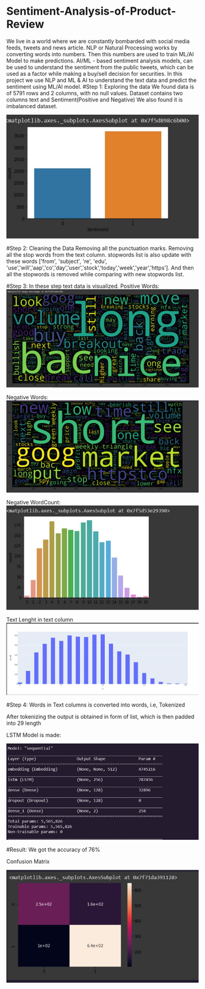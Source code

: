 # Sentiment-Analysis-of-Product-Review
We live in a world where we are constantly bombarded with social media feeds, tweets and news article.
NLP or Natural Processing works by converting words into numbers. Then this numbers are used to train ML/AI Model to make predictions.
AI/ML - based sentiment analysis models, can be used to understand the sentiment from the public tweets, which can be used as a factor while making a buy/sell decision for securities.
In this project we use NLP and ML & AI to understand the text data and predict the sentiment using ML/AI model.
#Step 1: Exploring the data
We found data is of 5791 rows and 2 columns, with no null values.
Dataset contains two columns text and Sentiment(Positive and Negative)
We also found it is imbalanced dataset.


![alt text](https://github.com/ashg1998/Sentiment-Analysis-of-Product-Review/blob/main/images/sentiments.JPG)

#Step 2: Cleaning the Data
Removing all the punctuation marks.
Removing all the stop words from the text column.
stopwords list is also update with these words ['from', 'subject', 're', 'edu', 'use','will','aap','co','day','user','stock','today','week','year','https']. And then all
the stopwords is removed  while comparing with new stopwords list.
 
 #Step 3: In these step  text data is visualized.
 Positive Words:
![alt text](https://github.com/ashg1998/Sentiment-Analysis-of-Product-Review/blob/main/images/positive_wordcloud.jpg)

Negative Words:
![alt text](https://github.com/ashg1998/Sentiment-Analysis-of-Product-Review/blob/main/images/negative.jpg)

Negative WordCount:
![alt text](https://github.com/ashg1998/Sentiment-Analysis-of-Product-Review/blob/main/images/negative_wordcount.jpg)


Text Lenght in text column
![alt text](https://github.com/ashg1998/Sentiment-Analysis-of-Product-Review/blob/main/images/average_wordcount.jpg)

#Step 4: 
Words in Text columns is converted into words, i.e, Tokenized


After tokenizing the output is obtained in form of list, which is then padded into 29 length


LSTM Model is made:


![alt text](https://github.com/ashg1998/Sentiment-Analysis-of-Product-Review/blob/main/images/model_summary.jpg)

#Result:
We got the accuracy of 76%


Confusion Matrix


![alt text](https://github.com/ashg1998/Sentiment-Analysis-of-Product-Review/blob/main/images/confusion_matrix.jpg)



 
